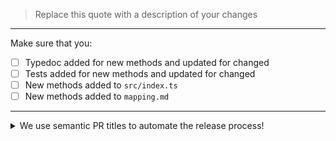 > Replace this quote with a description of your changes

---

Make sure that you:

- [ ] Typedoc added for new methods and updated for changed
- [ ] Tests added for new methods and updated for changed
- [ ] New methods added to `src/index.ts`
- [ ] New methods added to `mapping.md`

---

<details><summary>We use semantic PR titles to automate the release process!</summary>

https://conventionalcommits.org

PRs should be titled following using the format: `< TYPE >(< scope >)?: description`

### Available Types:

- `feat`: new functions, and changes to a function's type that would impact users.
- `fix`: changes to the runtime behavior of an existing function, or refinements to it's type that shouldn't impact most users.
- `perf`: changes to function implementations that improve a functions _runtime_ performance.
- `refactor`: changes to function implementations that are neither `fix` nor `perf`
- `test`: tests-only changes (transparent to users of the function).
- `docs`: changes to the documentation of a function **or the documentation site**.
- `build`, `ci`, `style`, `chore`, and `revert`: are only relevant for the internals of the library.

For scope put the name of the function you are working on (either new or
existing).

</details>
